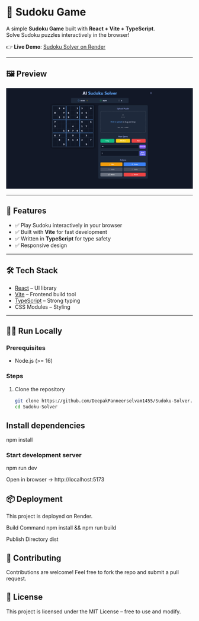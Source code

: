 # 🎲 Sudoku Game  

A simple **Sudoku Game** built with **React + Vite + TypeScript**.  
Solve Sudoku puzzles interactively in the browser!  

👉 **Live Demo**: [Sudoku Solver on Render](https://sudoku-solver-nupe.onrender.com)  

---

## 🖼️ Preview  
![Sudoku Game Screenshot](Screenshot%202025-09-15%20161847.png)    

---

## 🚀 Features  
- ✅ Play Sudoku interactively in your browser  
- ✅ Built with **Vite** for fast development  
- ✅ Written in **TypeScript** for type safety  
- ✅ Responsive design  

---

## 🛠️ Tech Stack  
- [React](https://reactjs.org/) – UI library  
- [Vite](https://vitejs.dev/) – Frontend build tool  
- [TypeScript](https://www.typescriptlang.org/) – Strong typing  
- CSS Modules – Styling  

---

## 🧑‍💻 Run Locally  

### Prerequisites  
- Node.js (>= 16)  

### Steps  
1. Clone the repository  
   ```bash
   git clone https://github.com/DeepakPanneerselvam1455/Sudoku-Solver.git
   cd Sudoku-Solver
   
## Install dependencies
npm install

### Start development server
npm run dev

Open in browser → http://localhost:5173

## 📦 Deployment


This project is deployed on Render.

Build Command
npm install && npm run build

Publish Directory
dist

## 🤝 Contributing

Contributions are welcome! Feel free to fork the repo and submit a pull request.

## 📜 License

This project is licensed under the MIT License – free to use and modify.
